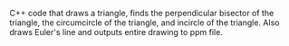 C++ code that draws a triangle, finds the perpendicular bisector of the triangle, the circumcircle of the triangle, and incircle of the triangle. Also draws Euler's line and outputs entire drawing to ppm file. 
